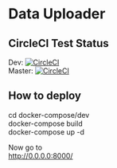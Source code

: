 # Data Uploader

## CircleCI Test Status
Dev:  [![CircleCI](https://circleci.com/gh/inuinana/data_uploader/tree/dev.svg?style=svg)](https://circleci.com/gh/inuinana/data_uploader/tree/dev)  
Master: [![CircleCI](https://circleci.com/gh/inuinana/data_uploader/tree/master.svg?style=svg)](https://circleci.com/gh/inuinana/data_uploader/tree/master)  

## How to deploy
cd docker-compose/dev  
docker-compose build  
docker-compose up -d  

Now go to  
http://0.0.0.0:8000/